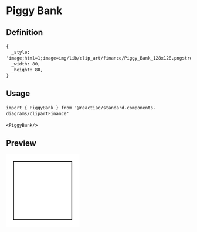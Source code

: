 # Piggy Bank

## Definition

```
{
  _style: 'image;html=1;image=img/lib/clip_art/finance/Piggy_Bank_128x128.pngstrokeColor=none;',
  _width: 80,
  _height: 80,
}
```

## Usage

```
import { PiggyBank } from '@reactiac/standard-components-diagrams/clipartFinance'

<PiggyBank/>
```

## Preview

<img src="./piggy-bank.png" width="200"/>
